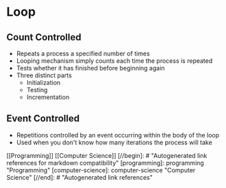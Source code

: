 # Loop

## Count Controlled

- Repeats a process a specified number of times
- Looping mechanism simply counts each time the process is repeated
- Tests whether it has finished before beginning again
- Three distinct parts
  - Initialization
  - Testing
  - Incrementation

## Event Controlled

- Repetitions controlled by an event occurring within the body of the loop
- Used when you don't know how many iterations the process will take

[[Programming]] [[Computer Science]]
[//begin]: # "Autogenerated link references for markdown compatibility"
[programming]: programming "Programming"
[computer-science]: computer-science "Computer Science"
[//end]: # "Autogenerated link references"